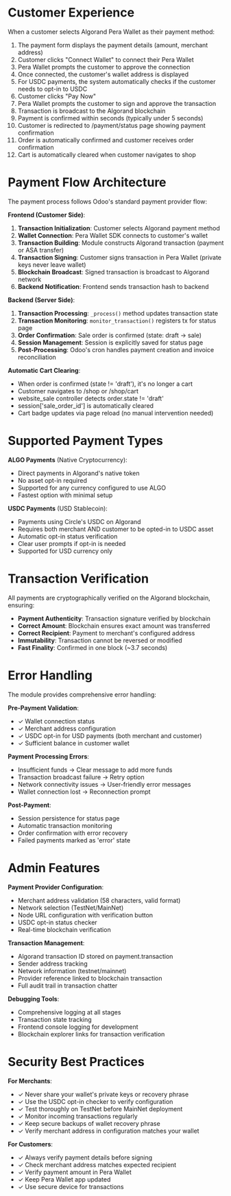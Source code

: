 Customer Experience
==================

When a customer selects Algorand Pera Wallet as their payment method:

1. The payment form displays the payment details (amount, merchant address)
2. Customer clicks "Connect Wallet" to connect their Pera Wallet
3. Pera Wallet prompts the customer to approve the connection
4. Once connected, the customer's wallet address is displayed
5. For USDC payments, the system automatically checks if the customer needs to opt-in to USDC
6. Customer clicks "Pay Now"
7. Pera Wallet prompts the customer to sign and approve the transaction
8. Transaction is broadcast to the Algorand blockchain
9. Payment is confirmed within seconds (typically under 5 seconds)
10. Customer is redirected to /payment/status page showing payment confirmation
11. Order is automatically confirmed and customer receives order confirmation
12. Cart is automatically cleared when customer navigates to shop

Payment Flow Architecture
=========================

The payment process follows Odoo's standard payment provider flow:

**Frontend (Customer Side)**:
1. **Transaction Initialization**: Customer selects Algorand payment method
2. **Wallet Connection**: Pera Wallet SDK connects to customer's wallet
3. **Transaction Building**: Module constructs Algorand transaction (payment or ASA transfer)
4. **Transaction Signing**: Customer signs transaction in Pera Wallet (private keys never leave wallet)
5. **Blockchain Broadcast**: Signed transaction is broadcast to Algorand network
6. **Backend Notification**: Frontend sends transaction hash to backend

**Backend (Server Side)**:
1. **Transaction Processing**: `_process()` method updates transaction state
2. **Transaction Monitoring**: `monitor_transaction()` registers tx for status page
3. **Order Confirmation**: Sale order is confirmed (state: draft → sale)
4. **Session Management**: Session is explicitly saved for status page
5. **Post-Processing**: Odoo's cron handles payment creation and invoice reconciliation

**Automatic Cart Clearing**:
- When order is confirmed (state != 'draft'), it's no longer a cart
- Customer navigates to /shop or /shop/cart
- website_sale controller detects order.state != 'draft'
- session['sale_order_id'] is automatically cleared
- Cart badge updates via page reload (no manual intervention needed)

Supported Payment Types
=======================

**ALGO Payments** (Native Cryptocurrency):
- Direct payments in Algorand's native token
- No asset opt-in required
- Supported for any currency configured to use ALGO
- Fastest option with minimal setup

**USDC Payments** (USD Stablecoin):
- Payments using Circle's USDC on Algorand
- Requires both merchant AND customer to be opted-in to USDC asset
- Automatic opt-in status verification
- Clear user prompts if opt-in is needed
- Supported for USD currency only

Transaction Verification
========================

All payments are cryptographically verified on the Algorand blockchain, ensuring:

* **Payment Authenticity**: Transaction signature verified by blockchain
* **Correct Amount**: Blockchain ensures exact amount was transferred
* **Correct Recipient**: Payment to merchant's configured address
* **Immutability**: Transaction cannot be reversed or modified
* **Fast Finality**: Confirmed in one block (~3.7 seconds)

Error Handling
==============

The module provides comprehensive error handling:

**Pre-Payment Validation**:
- ✓ Wallet connection status
- ✓ Merchant address configuration
- ✓ USDC opt-in for USD payments (both merchant and customer)
- ✓ Sufficient balance in customer wallet

**Payment Processing Errors**:
- Insufficient funds → Clear message to add more funds
- Transaction broadcast failure → Retry option
- Network connectivity issues → User-friendly error messages
- Wallet connection lost → Reconnection prompt

**Post-Payment**:
- Session persistence for status page
- Automatic transaction monitoring
- Order confirmation with error recovery
- Failed payments marked as 'error' state

Admin Features
==============

**Payment Provider Configuration**:
- Merchant address validation (58 characters, valid format)
- Network selection (TestNet/MainNet)
- Node URL configuration with verification button
- USDC opt-in status checker
- Real-time blockchain verification

**Transaction Management**:
- Algorand transaction ID stored on payment.transaction
- Sender address tracking
- Network information (testnet/mainnet)
- Provider reference linked to blockchain transaction
- Full audit trail in transaction chatter

**Debugging Tools**:
- Comprehensive logging at all stages
- Transaction state tracking
- Frontend console logging for development
- Blockchain explorer links for transaction verification

Security Best Practices
=======================

**For Merchants**:
- ✓ Never share your wallet's private keys or recovery phrase
- ✓ Use the USDC opt-in checker to verify configuration
- ✓ Test thoroughly on TestNet before MainNet deployment
- ✓ Monitor incoming transactions regularly
- ✓ Keep secure backups of wallet recovery phrase
- ✓ Verify merchant address in configuration matches your wallet

**For Customers**:
- ✓ Always verify payment details before signing
- ✓ Check merchant address matches expected recipient
- ✓ Verify payment amount in Pera Wallet
- ✓ Keep Pera Wallet app updated
- ✓ Use secure device for transactions
